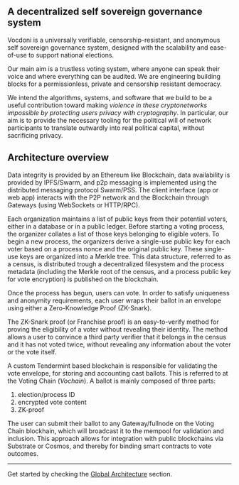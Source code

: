 ## A decentralized self sovereign governance system

Vocdoni is a universally verifiable, censorship-resistant, and anonymous self sovereign governance system, designed with the scalability and ease-of-use to support national elections.

Our main aim is a trustless voting system, where anyone can speak their voice and where everything can be audited. We are engineering building blocks for a permissionless, private and censorship resistant democracy. 

We intend the algorithms, systems, and software that we build to be a useful contribution toward making _violence in these cryptonetworks impossible by protecting users privacy with cryptography_. In particular, our aim is to provide the necessary tooling for the political will of network participants to translate outwardly into real political capital, without sacrificing privacy.

## Architecture overview

Data integrity is provided by an Ethereum like Blockchain, data availability is provided by IPFS/Swarm, and p2p messaging is implemented using the distributed messaging protocol Swarm/PSS. The client interface (app or web app) interacts with the P2P network and the Blockchain through Gateways (using WebSockets or HTTP/RPC).

Each organization maintains a list of public keys from their potential voters, either in a database or in a public ledger. Before starting a voting process, the organizer collates a list of those keys belonging to eligible voters. To begin a new process, the organizers derive a single-use public key for each voter based on a process nonce and the original public key. These single-use keys are organized into a Merkle tree. This data structure, referred to as a census, is distributed trough a decentralized filesystem and the process metadata (including the Merkle root of the census, and a process public key for vote encryption) is published on the blockchain.

Once the process has begun, users can vote. In order to satisfy uniqueness and anonymity requirements, each user wraps their ballot in an envelope using either a Zero-Knowledge Proof (ZK-Snark).

The ZK-Snark proof (or Franchise proof) is an easy-to-verify method for proving the eligibility of a voter without revealing their identity. The method allows a user to convince a third party verifier that it belongs in the census and it has not voted twice, without revealing any information about the voter or the vote itself.

A custom Tendermint based blockchain is responsible for validating the vote envelope, for storing and accounting cast ballots. This is referred to at the Voting Chain (_Vochain_). A ballot is mainly composed of three parts:

1. election/process ID
2. encrypted vote content
3. ZK-proof

The user can submit their ballot to any Gateway/fullnode on the Voting Chain blockhain, which will broadcast it to the mempool for validation and inclusion. This approach allows for integration with public blockchains via Substrate or Cosmos, and thereby for binding smart contracts to vote outcomes. 

---

Get started by checking the [Global Architecture](/architecture/general) section.

